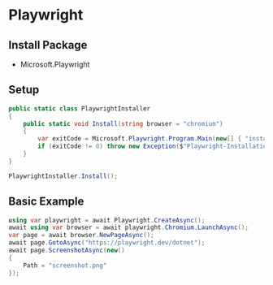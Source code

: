 # Playwright

## Install Package

- Microsoft.Playwright

## Setup

```csharp title="PlaywrightInstaller.cs"
public static class PlaywrightInstaller
{
    public static void Install(string browser = "chromium")
    {
        var exitCode = Microsoft.Playwright.Program.Main(new[] { "install", "--with-deps", browser });
        if (exitCode != 0) throw new Exception($"Playwright-Installation fehlgeschlagen. Exit-Code: {exitCode}");
    }
}
```

```csharp title="Program.cs"
PlaywrightInstaller.Install();
```

## Basic Example

```csharp title="Example.cs"
using var playwright = await Playwright.CreateAsync();
await using var browser = await playwright.Chromium.LaunchAsync();
var page = await browser.NewPageAsync();
await page.GotoAsync("https://playwright.dev/dotnet");
await page.ScreenshotAsync(new()
{
    Path = "screenshot.png"
});
```

